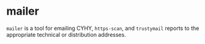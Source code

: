 # mailer #

`mailer` is a tool for emailing CYHY, `https-scan`, and `trustymail`
reports to the appropriate technical or distribution addresses.


